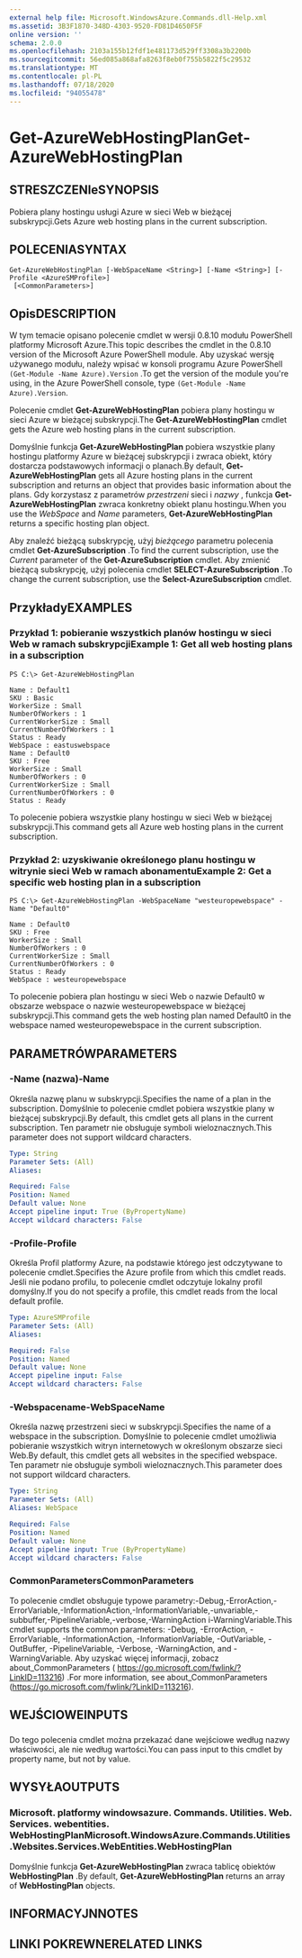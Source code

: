 ```yaml
---
external help file: Microsoft.WindowsAzure.Commands.dll-Help.xml
ms.assetid: 3B3F1870-348D-4303-9520-FD81D4650F5F
online version: ''
schema: 2.0.0
ms.openlocfilehash: 2103a155b12fdf1e481173d529ff3308a3b2200b
ms.sourcegitcommit: 56ed085a868afa8263f8eb0f755b5822f5c29532
ms.translationtype: MT
ms.contentlocale: pl-PL
ms.lasthandoff: 07/18/2020
ms.locfileid: "94055478"
---
```

# <span data-ttu-id="d5c14-101">Get-AzureWebHostingPlan</span><span class="sxs-lookup"><span data-stu-id="d5c14-101">Get-AzureWebHostingPlan</span></span>

## <span data-ttu-id="d5c14-102">STRESZCZENIe</span><span class="sxs-lookup"><span data-stu-id="d5c14-102">SYNOPSIS</span></span>
<span data-ttu-id="d5c14-103">Pobiera plany hostingu usługi Azure w sieci Web w bieżącej subskrypcji.</span><span class="sxs-lookup"><span data-stu-id="d5c14-103">Gets Azure web hosting plans in the current subscription.</span></span>

## <span data-ttu-id="d5c14-104">POLECENIA</span><span class="sxs-lookup"><span data-stu-id="d5c14-104">SYNTAX</span></span>

```
Get-AzureWebHostingPlan [-WebSpaceName <String>] [-Name <String>] [-Profile <AzureSMProfile>]
 [<CommonParameters>]
```

## <span data-ttu-id="d5c14-105">Opis</span><span class="sxs-lookup"><span data-stu-id="d5c14-105">DESCRIPTION</span></span>
<span data-ttu-id="d5c14-106">W tym temacie opisano polecenie cmdlet w wersji 0.8.10 modułu PowerShell platformy Microsoft Azure.</span><span class="sxs-lookup"><span data-stu-id="d5c14-106">This topic describes the cmdlet in the 0.8.10 version of the Microsoft Azure PowerShell module.</span></span>
<span data-ttu-id="d5c14-107">Aby uzyskać wersję używanego modułu, należy wpisać w konsoli programu Azure PowerShell `(Get-Module -Name Azure).Version` .</span><span class="sxs-lookup"><span data-stu-id="d5c14-107">To get the version of the module you're using, in the Azure PowerShell console, type `(Get-Module -Name Azure).Version`.</span></span>

<span data-ttu-id="d5c14-108">Polecenie cmdlet **Get-AzureWebHostingPlan** pobiera plany hostingu w sieci Azure w bieżącej subskrypcji.</span><span class="sxs-lookup"><span data-stu-id="d5c14-108">The **Get-AzureWebHostingPlan** cmdlet gets the Azure web hosting plans in the current subscription.</span></span>

<span data-ttu-id="d5c14-109">Domyślnie funkcja **Get-AzureWebHostingPlan** pobiera wszystkie plany hostingu platformy Azure w bieżącej subskrypcji i zwraca obiekt, który dostarcza podstawowych informacji o planach.</span><span class="sxs-lookup"><span data-stu-id="d5c14-109">By default, **Get-AzureWebHostingPlan** gets all Azure hosting plans in the current subscription and returns an object that provides basic information about the plans.</span></span>
<span data-ttu-id="d5c14-110">Gdy korzystasz z parametrów *przestrzeni* sieci i *nazwy* , funkcja **Get-AzureWebHostingPlan** zwraca konkretny obiekt planu hostingu.</span><span class="sxs-lookup"><span data-stu-id="d5c14-110">When you use the *WebSpace* and *Name* parameters, **Get-AzureWebHostingPlan** returns a specific hosting plan object.</span></span>

<span data-ttu-id="d5c14-111">Aby znaleźć bieżącą subskrypcję, użyj *bieżącego* parametru polecenia cmdlet **Get-AzureSubscription** .</span><span class="sxs-lookup"><span data-stu-id="d5c14-111">To find the current subscription, use the *Current* parameter of the **Get-AzureSubscription** cmdlet.</span></span>
<span data-ttu-id="d5c14-112">Aby zmienić bieżącą subskrypcję, użyj polecenia cmdlet **SELECT-AzureSubscription** .</span><span class="sxs-lookup"><span data-stu-id="d5c14-112">To change the current subscription, use the **Select-AzureSubscription** cmdlet.</span></span>

## <span data-ttu-id="d5c14-113">Przykłady</span><span class="sxs-lookup"><span data-stu-id="d5c14-113">EXAMPLES</span></span>

### <span data-ttu-id="d5c14-114">Przykład 1: pobieranie wszystkich planów hostingu w sieci Web w ramach subskrypcji</span><span class="sxs-lookup"><span data-stu-id="d5c14-114">Example 1: Get all web hosting plans in a subscription</span></span>
```
PS C:\> Get-AzureWebHostingPlan 

Name : Default1 
SKU : Basic 
WorkerSize : Small 
NumberOfWorkers : 1 
CurrentWorkerSize : Small 
CurrentNumberOfWorkers : 1 
Status : Ready 
WebSpace : eastuswebspace 
Name : Default0 
SKU : Free 
WorkerSize : Small 
NumberOfWorkers : 0 
CurrentWorkerSize : Small 
CurrentNumberOfWorkers : 0 
Status : Ready
```

<span data-ttu-id="d5c14-115">To polecenie pobiera wszystkie plany hostingu w sieci Web w bieżącej subskrypcji.</span><span class="sxs-lookup"><span data-stu-id="d5c14-115">This command gets all Azure web hosting plans in the current subscription.</span></span>

### <span data-ttu-id="d5c14-116">Przykład 2: uzyskiwanie określonego planu hostingu w witrynie sieci Web w ramach abonamentu</span><span class="sxs-lookup"><span data-stu-id="d5c14-116">Example 2: Get a specific web hosting plan in a subscription</span></span>
```
PS C:\> Get-AzureWebHostingPlan -WebSpaceName "westeuropewebspace" -Name "Default0" 

Name : Default0 
SKU : Free 
WorkerSize : Small 
NumberOfWorkers : 0 
CurrentWorkerSize : Small 
CurrentNumberOfWorkers : 0 
Status : Ready 
WebSpace : westeuropewebspace
```

<span data-ttu-id="d5c14-117">To polecenie pobiera plan hostingu w sieci Web o nazwie Default0 w obszarze webspace o nazwie westeuropewebspace w bieżącej subskrypcji.</span><span class="sxs-lookup"><span data-stu-id="d5c14-117">This command gets the web hosting plan named Default0 in the webspace named westeuropewebspace in the current subscription.</span></span>

## <span data-ttu-id="d5c14-118">PARAMETRÓW</span><span class="sxs-lookup"><span data-stu-id="d5c14-118">PARAMETERS</span></span>

### <span data-ttu-id="d5c14-119">-Name (nazwa)</span><span class="sxs-lookup"><span data-stu-id="d5c14-119">-Name</span></span>
<span data-ttu-id="d5c14-120">Określa nazwę planu w subskrypcji.</span><span class="sxs-lookup"><span data-stu-id="d5c14-120">Specifies the name of a plan in the subscription.</span></span>
<span data-ttu-id="d5c14-121">Domyślnie to polecenie cmdlet pobiera wszystkie plany w bieżącej subskrypcji.</span><span class="sxs-lookup"><span data-stu-id="d5c14-121">By default, this cmdlet gets all plans in the current subscription.</span></span>
<span data-ttu-id="d5c14-122">Ten parametr nie obsługuje symboli wieloznacznych.</span><span class="sxs-lookup"><span data-stu-id="d5c14-122">This parameter does not support wildcard characters.</span></span>

```yaml
Type: String
Parameter Sets: (All)
Aliases: 

Required: False
Position: Named
Default value: None
Accept pipeline input: True (ByPropertyName)
Accept wildcard characters: False
```

### <span data-ttu-id="d5c14-123">-Profile</span><span class="sxs-lookup"><span data-stu-id="d5c14-123">-Profile</span></span>
<span data-ttu-id="d5c14-124">Określa Profil platformy Azure, na podstawie którego jest odczytywane to polecenie cmdlet.</span><span class="sxs-lookup"><span data-stu-id="d5c14-124">Specifies the Azure profile from which this cmdlet reads.</span></span>
<span data-ttu-id="d5c14-125">Jeśli nie podano profilu, to polecenie cmdlet odczytuje lokalny profil domyślny.</span><span class="sxs-lookup"><span data-stu-id="d5c14-125">If you do not specify a profile, this cmdlet reads from the local default profile.</span></span>

```yaml
Type: AzureSMProfile
Parameter Sets: (All)
Aliases: 

Required: False
Position: Named
Default value: None
Accept pipeline input: False
Accept wildcard characters: False
```

### <span data-ttu-id="d5c14-126">-Webspacename</span><span class="sxs-lookup"><span data-stu-id="d5c14-126">-WebSpaceName</span></span>
<span data-ttu-id="d5c14-127">Określa nazwę przestrzeni sieci w subskrypcji.</span><span class="sxs-lookup"><span data-stu-id="d5c14-127">Specifies the name of a webspace in the subscription.</span></span>
<span data-ttu-id="d5c14-128">Domyślnie to polecenie cmdlet umożliwia pobieranie wszystkich witryn internetowych w określonym obszarze sieci Web.</span><span class="sxs-lookup"><span data-stu-id="d5c14-128">By default, this cmdlet gets all websites in the specified webspace.</span></span>
<span data-ttu-id="d5c14-129">Ten parametr nie obsługuje symboli wieloznacznych.</span><span class="sxs-lookup"><span data-stu-id="d5c14-129">This parameter does not support wildcard characters.</span></span>

```yaml
Type: String
Parameter Sets: (All)
Aliases: WebSpace

Required: False
Position: Named
Default value: None
Accept pipeline input: True (ByPropertyName)
Accept wildcard characters: False
```

### <span data-ttu-id="d5c14-130">CommonParameters</span><span class="sxs-lookup"><span data-stu-id="d5c14-130">CommonParameters</span></span>
<span data-ttu-id="d5c14-131">To polecenie cmdlet obsługuje typowe parametry:-Debug,-ErrorAction,-ErrorVariable,-InformationAction,-InformationVariable,-unvariable,-subbuffer,-PipelineVariable,-verbose,-WarningAction i-WarningVariable.</span><span class="sxs-lookup"><span data-stu-id="d5c14-131">This cmdlet supports the common parameters: -Debug, -ErrorAction, -ErrorVariable, -InformationAction, -InformationVariable, -OutVariable, -OutBuffer, -PipelineVariable, -Verbose, -WarningAction, and -WarningVariable.</span></span> <span data-ttu-id="d5c14-132">Aby uzyskać więcej informacji, zobacz about_CommonParameters ( https://go.microsoft.com/fwlink/?LinkID=113216) .</span><span class="sxs-lookup"><span data-stu-id="d5c14-132">For more information, see about_CommonParameters (https://go.microsoft.com/fwlink/?LinkID=113216).</span></span>

## <span data-ttu-id="d5c14-133">WEJŚCIOWE</span><span class="sxs-lookup"><span data-stu-id="d5c14-133">INPUTS</span></span>

###  
<span data-ttu-id="d5c14-134">Do tego polecenia cmdlet można przekazać dane wejściowe według nazwy właściwości, ale nie według wartości.</span><span class="sxs-lookup"><span data-stu-id="d5c14-134">You can pass input to this cmdlet by property name, but not by value.</span></span>

## <span data-ttu-id="d5c14-135">WYSYŁA</span><span class="sxs-lookup"><span data-stu-id="d5c14-135">OUTPUTS</span></span>

### <span data-ttu-id="d5c14-136">Microsoft. platformy windowsazure. Commands. Utilities. Web. Services. webentities. WebHostingPlan</span><span class="sxs-lookup"><span data-stu-id="d5c14-136">Microsoft.WindowsAzure.Commands.Utilities.Websites.Services.WebEntities.WebHostingPlan</span></span>
<span data-ttu-id="d5c14-137">Domyślnie funkcja **Get-AzureWebHostingPlan** zwraca tablicę obiektów **WebHostingPlan** .</span><span class="sxs-lookup"><span data-stu-id="d5c14-137">By default, **Get-AzureWebHostingPlan** returns an array of **WebHostingPlan** objects.</span></span>

## <span data-ttu-id="d5c14-138">INFORMACYJN</span><span class="sxs-lookup"><span data-stu-id="d5c14-138">NOTES</span></span>

## <span data-ttu-id="d5c14-139">LINKI POKREWNE</span><span class="sxs-lookup"><span data-stu-id="d5c14-139">RELATED LINKS</span></span>

